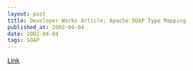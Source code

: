 ```yaml
---
layout: post
title: Developer Works Article: Apache SOAP Type Mapping
published_at: 2002-04-04
date: 2002-04-04
tags: SOAP
---
```


[Link](http://www-106.ibm.com/developerworks/webservices/library/ws-soapmap1/?open&l=251,t=grws)  